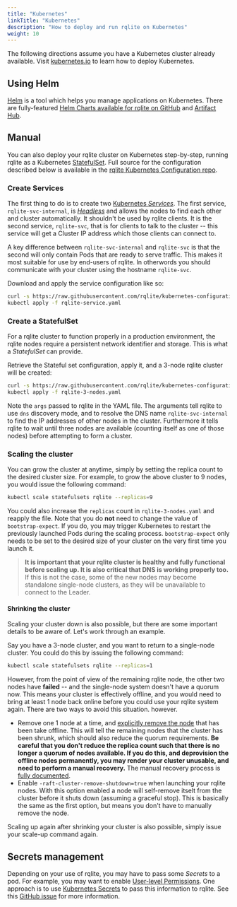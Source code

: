 ```yaml
---
title: "Kubernetes"
linkTitle: "Kubernetes"
description: "How to deploy and run rqlite on Kubernetes"
weight: 10
---
```

The following directions assume you have a Kubernetes cluster already available. Visit [kubernetes.io](https://kubernetes.io/) to learn how to deploy Kubernetes.

## Using Helm
[Helm](https://helm.sh/) is a tool which helps you manage applications on Kubernetes. There are fully-featured [Helm Charts available for rqlite on GitHub](https://github.com/rqlite/helm-charts) and [Artifact Hub](https://artifacthub.io/packages/helm/rqlite/rqlite).

## Manual
You can also deploy your rqlite cluster on Kubernetes step-by-step, running rqlite as a Kubernetes [StatefulSet](https://kubernetes.io/docs/concepts/workloads/controllers/statefulset/). Full source for the configuration described below is available in the [rqlite Kubernetes Configuration repo](https://github.com/rqlite/kubernetes-configuration).

### Create Services
The first thing to do is to create two [Kubernetes _Services_](https://kubernetes.io/docs/concepts/services-networking/service). The first service, `rqlite-svc-internal`, is [_Headless_](https://kubernetes.io/docs/concepts/services-networking/service/#headless-services) and allows the nodes to find each other and cluster automatically. It shouldn't be used by rqlite clients. It is the second service, `rqlite-svc`, that is for clients to talk to the cluster -- this service will get a Cluster IP address which those clients can connect to.

A key difference between `rqlite-svc-internal` and `rqlite-svc` is that the second will only contain Pods that are ready to serve traffic. This makes it most suitable for use by end-users of rqlite. In otherwords you should communicate with your cluster using the hostname `rqlite-svc`.

Download and apply the service configuration like so:
```bash
curl -s https://raw.githubusercontent.com/rqlite/kubernetes-configuration/master/service.yaml -o rqlite-service.yaml
kubectl apply -f rqlite-service.yaml
```

### Create a StatefulSet
For a rqlite cluster to function properly in a production environment, the rqlite nodes require a persistent network identifier and storage. This is what a _StatefulSet_ can provide.

Retrieve the Stateful set configuration, apply it, and a 3-node rqlite cluster will be created:
```bash
curl -s https://raw.githubusercontent.com/rqlite/kubernetes-configuration/master/statefulset-3-node.yaml -o rqlite-3-nodes.yaml
kubectl apply -f rqlite-3-nodes.yaml
```

Note the `args` passed to rqlite in the YAML file. The arguments tell rqlite to use `dns` discovery mode, and to resolve the DNS name `rqlite-svc-internal` to find the IP addresses of other nodes in the cluster. Furthermore it tells rqlite to wait until three nodes are available (counting itself as one of those nodes) before attempting to form a cluster.

### Scaling the cluster
You can grow the cluster at anytime, simply by setting the replica count to the desired cluster size. For example, to grow the above cluster to 9 nodes, you would issue the following command:
```bash
kubectl scale statefulsets rqlite --replicas=9
```
You could also increase the `replicas` count in `rqlite-3-nodes.yaml` and reapply the file. Note that you do **not** need to change the value of `bootstrap-expect`. If you do, you may trigger Kubernetes to restart the previously launched Pods during the scaling process. `bootstrap-expect` only needs to be set to the desired size of your cluster on the very first time you launch it.

> **It is important that your rqlite cluster is healthy and fully functional before scaling up. It is also critical that DNS is working properly too.** If this is not the case, some of the new nodes may become standalone single-node clusters, as they will be unavailable to connect to the Leader. 

#### Shrinking the cluster
Scaling your cluster down is also possible, but there are some important details to be aware of. Let's work through an example.

Say you have a 3-node cluster, and you want to return to a single-node cluster. You could do this by issuing the following command:
```bash
kubectl scale statefulsets rqlite --replicas=1
```
However, from the point of view of the remaining rqlite node, the other two nodes have **failed** -- and the single-node system doesn't have a quorum now. This means your cluster is effectively offline, and you would need to bring at least 1 node back online before you could use your rqlite system again. There are two ways to avoid this situation. however.

- Remove one 1 node at a time, and [explicitly remove the node](/docs/clustering/#removing-or-replacing-a-node) that has been take offline. This will tell the remaining nodes that the cluster has been shrunk, which should also reduce the quorum requirements. **Be careful that you don't reduce the replica count such that there is no longer a quorum of nodes available. If you do this, and deprovision the offline nodes permanently, you may render your cluster unusable, and need to perform a manual recovery.** The manual recovery process is [fully documented](/docs/clustering/#dealing-with-failure).
- Enable `-raft-cluster-remove-shutdown=true` when launching your rqlite nodes. With this option enabled a node will self-remove itselt from the cluster before it shuts down (assuming a graceful stop). This is basically the same as the first option, but means you don't have to manually remove the node.

Scaling up again after shrinking your cluster is also possible, simply issue your scale-up command again.

## Secrets management
Depending on your use of rqlite, you may have to pass some _Secrets_ to a pod. For example, you may want to enable [User-level Permissions](https://rqlite.io/docs/guides/security/). One approach is to use [Kubernetes Secrets](https://kubernetes.io/docs/concepts/configuration/secret/) to pass this information to rqlite. See this [GitHub issue](https://github.com/rqlite/rqlite/issues/1488#issuecomment-1859328325) for more information.
